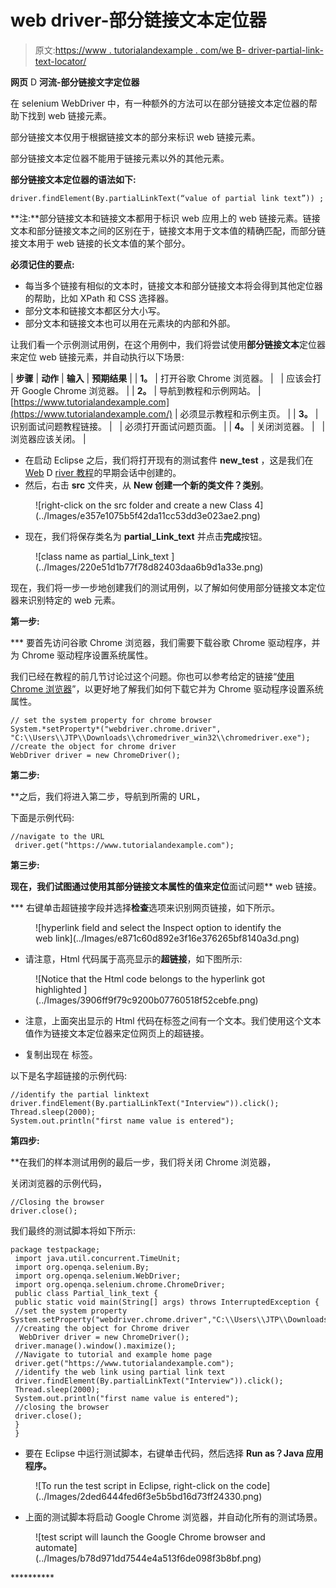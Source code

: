# web driver-部分链接文本定位器

> 原文:[https://www . tutorialandexample . com/we B- driver-partial-link-text-locator/](https://www.tutorialandexample.com/web-driver-partial-link-text-locator/)

**网页** D **河流-部分链接文字定位器**

在 selenium WebDriver 中，有一种额外的方法可以在部分链接文本定位器的帮助下找到 web 链接元素。

部分链接文本仅用于根据链接文本的部分来标识 web 链接元素。

部分链接文本定位器不能用于链接元素以外的其他元素。

**部分链接文本定位器的语法如下:**

```
driver.findElement(By.partialLinkText(“value of partial link text”)) ;
```

**注:**部分链接文本和链接文本都用于标识 web 应用上的 web 链接元素。链接文本和部分链接文本之间的区别在于，链接文本用于文本值的精确匹配，而部分链接文本用于 web 链接的长文本值的某个部分。

**必须记住的要点:**

*   每当多个链接有相似的文本时，链接文本和部分链接文本将会得到其他定位器的帮助，比如 XPath 和 CSS 选择器。
*   部分文本和链接文本都区分大小写。
*   部分文本和链接文本也可以用在元素块的内部和外部。

让我们看一个示例测试用例，在这个用例中，我们将尝试使用**部分链接文本**定位器来定位 web 链接元素，并自动执行以下场景:

| **步骤** | **动作** | **输入** | **预期结果** |
| **1。** | 打开谷歌 Chrome 浏览器。 |   | 应该会打开 Google Chrome 浏览器。 |
| **2。** | 导航到教程和示例网站。 | [https://www.tutorialandexample.com](https://www.tutorialandexample.com/) | 必须显示教程和示例主页。 |
| **3。** | 识别面试问题教程链接。 |   | 必须打开面试问题页面。 |
| **4。** | 关闭浏览器。 |   | 浏览器应该关闭。 |

*   在启动 Eclipse 之后，我们将打开现有的测试套件 **new_test** ，这是我们在 [Web](https://www.tutorialandexample.com/selenium-web-driver-tutorial/) D [river 教程](https://www.tutorialandexample.com/selenium-web-driver-tutorial/)的早期会话中创建的。
*   然后，右击 **src** 文件夹，从 **New 创建一个新的类文件？类别**。

<figure class="aligncenter">![right-click on the src folder and create a new Class 4](../Images/e357e1075b5f42da11cc53dd3e023ae2.png)</figure>

*   现在，我们将保存类名为 **partial_Link_text** 并点击**完成**按钮。

<figure class="aligncenter">![class name as partial_Link_text ](../Images/220e51d1b77f78d82403daa6b9d1a33e.png)</figure>

现在，我们将一步一步地创建我们的测试用例，以了解如何使用部分链接文本定位器来识别特定的 web 元素。

**第一步:**

 ***   要首先访问谷歌 Chrome 浏览器，我们需要下载谷歌 Chrome 驱动程序，并为 Chrome 驱动程序设置系统属性。

我们已经在教程的前几节讨论过这个问题。你也可以参考给定的链接“[使用 Chrome 浏览器](https://www.tutorialandexample.com/selenium-web-driver-google-chrome-browser/)”，以更好地了解我们如何下载它并为 Chrome 驱动程序设置系统属性。

```
// set the system property for chrome browser
System.*setProperty*("webdriver.chrome.driver", "C:\\Users\\JTP\\Downloads\\chromedriver_win32\\chromedriver.exe");
//create the object for chrome driver
WebDriver driver = new ChromeDriver();   
```

**第二步:**

 **之后，我们将进入第二步，导航到所需的 URL，

下面是示例代码:

```
//navigate to the URL
 driver.get("https://www.tutorialandexample.com"); 
```

**第三步:**

 **现在，我们试图通过使用其部分链接文本属性的值来定位**面试问题** web 链接。

 ***   右键单击超链接字段并选择**检查**选项来识别网页链接，如下所示。

<figure class="aligncenter">![hyperlink field and select the Inspect option to identify the web link](../Images/e871c60d892e3f16e376265bf8140a3d.png)</figure>

*   请注意，Html 代码属于高亮显示的**超链接**，如下图所示:

<figure class="aligncenter">![Notice that the Html code belongs to the hyperlink got highlighted ](../Images/3906ff9f79c9200b07760518f52cebfe.png)</figure>

*   注意，上面突出显示的 Html 代码在标签之间有一个文本。我们使用这个文本值作为链接文本定位器来定位网页上的超链接。

*   复制出现在 标签。

以下是名字超链接的示例代码:

```
//identify the partial linktext
driver.findElement(By.partialLinkText("Interview")).click();
Thread.sleep(2000);
System.out.println("first name value is entered"); 
```

**第四步:**

 **在我们的样本测试用例的最后一步，我们将关闭 Chrome 浏览器，

关闭浏览器的示例代码，

```
//Closing the browser
driver.close();   
```

我们最终的测试脚本将如下所示:

```
package testpackage;
 import java.util.concurrent.TimeUnit;
 import org.openqa.selenium.By;
 import org.openqa.selenium.WebDriver;
 import org.openqa.selenium.chrome.ChromeDriver;
 public class Partial_link_text {
 public static void main(String[] args) throws InterruptedException {
 //set the system property 
System.setProperty("webdriver.chrome.driver","C:\\Users\\JTP\\Downloads\\chromedriver_win32\\chromedriver.exe");
 //creating the object for Chrome driver  
  WebDriver driver = new ChromeDriver();
 driver.manage().window().maximize(); 
 //Navigate to tutorial and example home page
 driver.get("https://www.tutorialandexample.com");
 //identify the web link using partial link text 
 driver.findElement(By.partialLinkText("Interview")).click();
 Thread.sleep(2000);
 System.out.println("first name value is entered");
 //closing the browser 
 driver.close();
 }
 } 
```

*   要在 Eclipse 中运行测试脚本，右键单击代码，然后选择 **Run as？Java 应用程序。**

<figure class="aligncenter">![To run the test script in Eclipse, right-click on the code](../Images/2ded6444fed6f3e5b5bd16d73ff24330.png)</figure>

*   上面的测试脚本将启动 Google Chrome 浏览器，并自动化所有的测试场景。

<figure class="aligncenter">![test script will launch the Google Chrome browser and automate](../Images/b78d971dd7544e4a513f6de098f3b8bf.png)</figure>**********